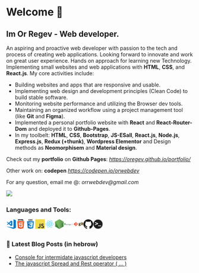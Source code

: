 # Welcome 👋
 
## Im Or Regev - Web developer. 
An aspiring and proactive web developer with passion to the tech and process of creating web applications. Looking forward to innovate and work on great user experience. Hands on approach for learning new Technology.  
Implementing small websites and web applications with **HTML**, **CSS**, and **React.js**. My core activities include:
 * Building websites and apps that are responsive and usable.
 * Implementing web design and development principles (Clean Code) to build stable software.
 * Monitoring website performance and utilizing the Browser dev tools.
 * Maintaining an organized workflow using a project management tool (like **Git** and **Figma**).
 * Implemented a personal portfolio website with **React** and **React-Router-Dom** and deployed it to **Github-Pages**.
 * In my toolbelt: **HTML**, **CSS**, **Bootstrap**, **JS-ESall**, **React.js**, **Node.js**, **Express.js**, **Redux (+thunk)**, **Wordpress Elementor** and Design methods as **Neomorphisem** and **Material design**.


Check out my **portfolio** on **Github Pages**: 
_https://oregev.github.io/portfolio/_

Other work on: **codepen**
_https://codepen.io/orwebdev_

For any question, email me @: _orrwebdev@gmail.com_

<img src="https://www.codewars.com/users/orwebdev/badges/micro"/>


### Languages and Tools:

<img align="left" alt="Visual Studio Code" width="26px" src="https://raw.githubusercontent.com/github/explore/80688e429a7d4ef2fca1e82350fe8e3517d3494d/topics/visual-studio-code/visual-studio-code.png" />
<img align="left" alt="HTML5" width="26px" src="https://raw.githubusercontent.com/github/explore/80688e429a7d4ef2fca1e82350fe8e3517d3494d/topics/html/html.png" />
<img align="left" alt="CSS3" width="26px" src="https://raw.githubusercontent.com/github/explore/80688e429a7d4ef2fca1e82350fe8e3517d3494d/topics/css/css.png" />
<img align="left" alt="JavaScript" width="26px" src="https://raw.githubusercontent.com/github/explore/80688e429a7d4ef2fca1e82350fe8e3517d3494d/topics/javascript/javascript.png" />
<img align="left" alt="React" width="26px" src="https://raw.githubusercontent.com/github/explore/80688e429a7d4ef2fca1e82350fe8e3517d3494d/topics/react/react.png" />
<img align="left" alt="Node.js" width="26px" src="https://raw.githubusercontent.com/github/explore/80688e429a7d4ef2fca1e82350fe8e3517d3494d/topics/nodejs/nodejs.png" />
<img align="left" alt="MongoDB" width="26px" src="https://raw.githubusercontent.com/github/explore/80688e429a7d4ef2fca1e82350fe8e3517d3494d/topics/mongodb/mongodb.png" />
<img align="left" alt="Git" width="26px" src="https://raw.githubusercontent.com/github/explore/80688e429a7d4ef2fca1e82350fe8e3517d3494d/topics/git/git.png" />
<img align="left" alt="GitHub" width="26px" src="https://raw.githubusercontent.com/github/explore/78df643247d429f6cc873026c0622819ad797942/topics/github/github.png" />
<img align="left" alt="Terminal" width="26px" src="https://raw.githubusercontent.com/github/explore/80688e429a7d4ef2fca1e82350fe8e3517d3494d/topics/terminal/terminal.png" />
<br/>
<br/>

### 📕 Latest Blog Posts (in hebrow)

- [Console for intermidate javascript developers](https://www.linkedin.com/pulse/%D7%A7%D7%95%D7%A0%D7%A1%D7%95%D7%9C%D7%AA-javascript-%D7%9C%D7%9E%D7%AA%D7%A7%D7%93%D7%9E%D7%99%D7%9D-or-regev/)
- [The javascript Spread and Rest operator ( ... )](https://wesbos.com/react-context/)
